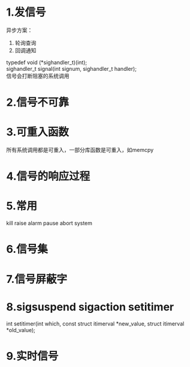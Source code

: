 # 1.发信号
异步方案：  
1. 轮询查询
2. 回调通知  

typedef void (*sighandler_t)(int);  
sighandler_t signal(int signum, sighandler_t handler);  
信号会打断阻塞的系统调用  

# 2.信号不可靠
# 3.可重入函数
所有系统调用都是可重入，一部分库函数是可重入，如memcpy

# 4.信号的响应过程
# 5.常用 
kill raise alarm pause abort system 
# 6.信号集
# 7.信号屏蔽字
# 8.sigsuspend sigaction setitimer
int setitimer(int which, const struct itimerval *new_value, struct itimerval *old_value);  

# 9.实时信号